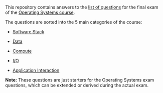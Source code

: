 This repository contains answers to the [list of questions](https://docs.google.com/document/d/1KPusyyFU5nIh63CuR5IFmFfRH-IAs8Tg_TOwi-RcpfI/edit#heading=h.51rdwvwkjokc) for the final exam of the [Operating Systems course](http://ocw.cs.pub.ro/courses/so).

The questions are sorted into the 5 main categories of the course:

- [Software Stack](https://open-education-hub.github.io/operating-systems/Software-Stack/)

- [Data](https://open-education-hub.github.io/operating-systems/Data/)

- [Compute](https://open-education-hub.github.io/operating-systems/Compute/)

- [I/O](https://open-education-hub.github.io/operating-systems/I/O/)

- [Application Interaction](https://open-education-hub.github.io/operating-systems/Application-Interaction/)

**Note:** These questions are just starters for the Operating Systems exam questions, which can be extended or derived during the actual exam.
